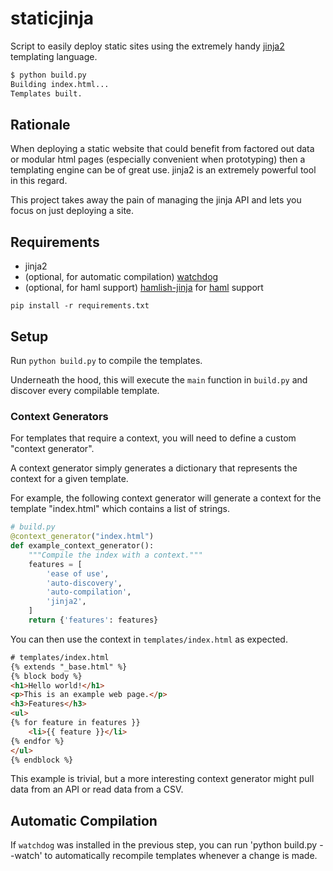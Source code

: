 staticjinja
===========

Script to easily deploy static sites using the extremely handy [jinja2](http://jinja.pocoo.org/docs/) templating language.

```bash
$ python build.py
Building index.html...
Templates built.
```

Rationale
---------

When deploying a static website that could benefit from factored out data or modular html pages (especially convenient when prototyping) then a templating engine can be of great use. jinja2 is an extremely powerful tool in this regard.

This project takes away the pain of managing the jinja API and lets you focus on just deploying a site.

Requirements
------------

* jinja2
* (optional, for automatic compilation) [watchdog](http://packages.python.org/watchdog/)
* (optional, for haml support) [hamlish-jinja](https://github.com/Pitmairen/hamlish-jinja) for [haml](http://haml.info/) support

`pip install -r requirements.txt`

Setup
-----

Run `python build.py` to compile the templates.

Underneath the hood, this will execute the `main` function in `build.py` and discover every compilable template.

### Context Generators

For templates that require a context, you will need to define a custom "context generator".

A context generator simply generates a dictionary that represents the context for a given template.

For example, the following context generator will generate a context for the template "index.html" which contains a list of strings.

```python
# build.py
@context_generator("index.html")
def example_context_generator():
    """Compile the index with a context."""
    features = [
        'ease of use',
        'auto-discovery',
        'auto-compilation',
        'jinja2',
    ]
    return {'features': features}
```

You can then use the context in `templates/index.html` as expected.

```html
# templates/index.html
{% extends "_base.html" %}
{% block body %}
<h1>Hello world!</h1>
<p>This is an example web page.</p>
<h3>Features</h3>
<ul>
{% for feature in features }}
    <li>{{ feature }}</li>
{% endfor %}
</ul>
{% endblock %}
```

This example is trivial, but a more interesting context generator might pull data from an API or read data from a CSV.

Automatic Compilation
---------------------

If `watchdog` was installed in the previous step, you can run 'python build.py --watch' to automatically recompile templates whenever a change is made.
